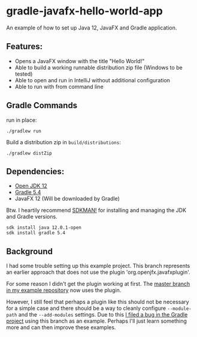 # gradle-javafx-hello-world-app

An example of how to set up Java 12, JavaFX and Gradle application.

## Features:

  * Opens a JavaFX window with the title "Hello World!"
  * Able to build a working runnable distribution zip file (Windows to be tested)
  * Able to open and run in IntelliJ without additional configuration
  * Able to run with from command line

## Gradle Commands
run in place:

    ./gradlew run 

Build a distribution zip in `build/distributions`:

    ./gradlew distZip


## Dependencies:
  * [Open JDK 12](https://adoptopenjdk.net/?variant=openjdk12&jvmVariant=hotspot)
  * [Gradle 5.4](https://gradle.org/install/)
  * JavaFX 12 (Will be downloaded by Gradle)

Btw. I heartily recommend [SDKMAN!](https://sdkman.io/) for installing and managing
the JDK and Gradle versions.

    sdk install java 12.0.1-open
    sdk install gradle 5.4

## Background
I had some trouble setting up this example project. This branch represents an
earlier approach that does not use the plugin 'org.openjfx.javafxplugin'.

For some reason I didn't get the plugin working at first.
The [master branch in my example repository](https://github.com/pelamfi/gradle-javafx-hello-world-app) now uses the plugin.

However, I still feel that perhaps a plugin like this should not be necessary
for a simple case and there should be a way to cleanly configure `--module-path`
and the `--add-modules` settings. Due to this 
[I filed a bug in the Gradle project](https://github.com/gradle/gradle/issues/9309) using
this branch as an example. Perhaps I'll just learn something more and can then improve
these examples.
